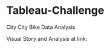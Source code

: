 # Tableau-Challenge
 
City City Bike Data Analysis

Visual Story and Analysis at link: <!-- Tableau Public Link Here -->